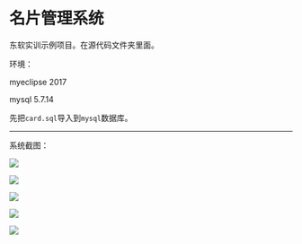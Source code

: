 # 名片管理系统

东软实训示例项目。在源代码文件夹里面。

环境：

myeclipse 2017

mysql 5.7.14

先把`card.sql`导入到`mysql`数据库。

---

系统截图：



![](https://ws1.sinaimg.cn/large/ecb0a9c3gy1ft9tvql2g8j20cf04g0ss.jpg)



![](https://ws1.sinaimg.cn/large/ecb0a9c3gy1ft9tzwurk2j20de06fdgt.jpg)


![](https://ws1.sinaimg.cn/large/ecb0a9c3gy1ft9u0cfkbdj20ne0dp0va.jpg)



![](https://ws1.sinaimg.cn/large/ecb0a9c3gy1ft9u0nzjxcj20ay0cfn14.jpg)

![](https://ws1.sinaimg.cn/large/ecb0a9c3gy1ft9u0x7fplj20al067mxz.jpg)
